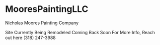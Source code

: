 # MooresPaintingLLC
Nicholas Moores Painting Company

Site Currently Being Remodeled
Coming Back Soon
For More Info, Reach out here (318) 247-3988
